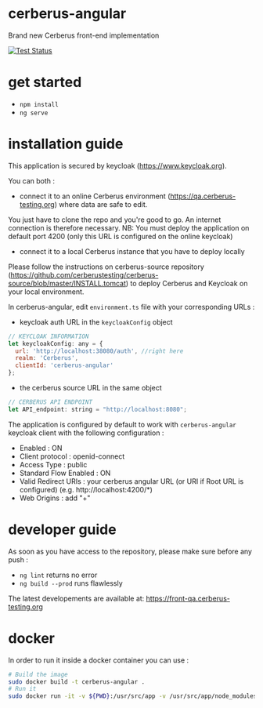 # cerberus-angular
Brand new Cerberus front-end implementation

[![Test Status](https://prod.cerberus-testing.com/ResultCIV003?campaign=FrontRegression&outputformat=svg&t=180131)](https://prod.cerberus-testing.com/)

# get started

- `npm install`
- `ng serve`

# installation guide

This application is secured by keycloak (https://www.keycloak.org).

You can both :
- connect it to an online Cerberus environment (https://qa.cerberus-testing.org) where data are safe to edit.

You just have to clone the repo and you're good to go. An internet connection is therefore necessary.
NB: You must deploy the application on default port 4200 (only this URL is configured on the online keycloak)

- connect it to a local Cerberus instance that you have to deploy locally

Please follow the instructions on cerberus-source repository (https://github.com/cerberustesting/cerberus-source/blob/master/INSTALL.tomcat) to deploy Cerberus and Keycloak on your local environment.

In cerberus-angular, edit  `environment.ts` file with your corresponding URLs :

- keycloak auth URL in the `keycloakConfig` object
``` javascript
// KEYCLOAK INFORMATION
let keycloakConfig: any = {
  url: 'http://localhost:38080/auth', //right here
  realm: 'Cerberus',
  clientId: 'cerberus-angular'
};
```
- the cerberus source URL in the same object
``` javascript
// CERBERUS API ENDPOINT
let API_endpoint: string = "http://localhost:8080";
```

The application is configured by default to work with `cerberus-angular` keycloak client with the following configuration :
- Enabled : ON
- Client protocol : openid-connect
- Access Type : public
- Standard Flow Enabled : ON
- Valid Redirect URIs : your cerberus angular URL (or URI if Root URL is configured) (e.g. http://localhost:4200/*)
- Web Origins : add "+"

# developer guide
As soon as you have access to the repository, please make sure before any push :
- `ng lint` returns no error
- `ng build --prod` runs flawlessly

The latest developements are available at: https://front-qa.cerberus-testing.org

# docker
In order to run it inside a docker container you can use :
```bash
# Build the image
sudo docker build -t cerberus-angular .
# Run it
sudo docker run -it -v ${PWD}:/usr/src/app -v /usr/src/app/node_modules -p 4200:4200 --rm cerberus-angular
```
